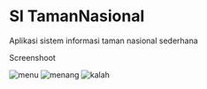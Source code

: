 # SI TamanNasional

Aplikasi sistem informasi taman nasional sederhana

Screenshoot

![menu](https://user-images.githubusercontent.com/53558289/94772849-bd66f480-03e4-11eb-9788-810ac972534a.PNG)
![menang](https://user-images.githubusercontent.com/53558289/94773050-31a19800-03e5-11eb-894a-7f58f821f751.PNG)
![kalah](https://user-images.githubusercontent.com/53558289/94773076-3fefb400-03e5-11eb-9796-ab502e8cbcc1.PNG)
